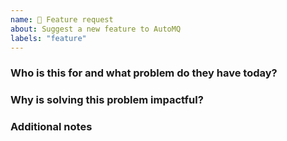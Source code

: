 ```yaml
---
name: 🚀 Feature request
about: Suggest a new feature to AutoMQ
labels: "feature"
---
```


### Who is this for and what problem do they have today?


### Why is solving this problem impactful?


### Additional notes

